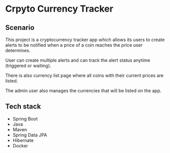 # Crpyto Currency Tracker
## Scenario
This project is a cryptocurrency tracker app which allows its users to create alerts to be notified when a price of a coin reaches the price user determines.

User can create multiple alerts and can track the alert status anytime (triggered or waiting).

There is also currency list page where all coins with their current prices are listed.

The admin user also manages the currencies that will be listed on the app.

## Tech stack
- Spring Boot
- Java
- Maven
- Spring Data JPA
- Hibernate
- Docker
